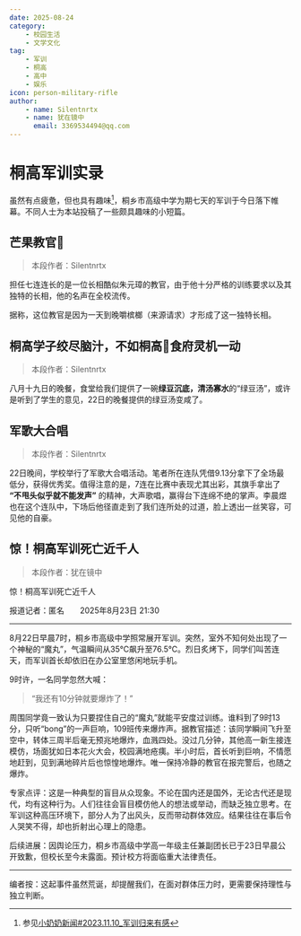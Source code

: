 ```yaml
---
date: 2025-08-24
category: 
    - 校园生活
    - 文学文化
tag: 
    - 军训
    - 桐高
    - 高中
    - 娱乐
icon: person-military-rifle
author:
    - name: Silentnrtx
    - name: 犹在镜中
      email: 3369534494@qq.com
---
```


# 桐高军训实录

虽然有点疲惫，但也具有趣味[^1]，桐乡市高级中学为期七天的军训于今日落下帷幕。不同人士为本站投稿了一些颇具趣味的小短篇。

## 芒果教官:mango:

> 本段作者：Silentnrtx

担任七连连长的是一位长相酷似朱元璋的教官，由于他十分严格的训练要求以及其独特的长相，他的名声在全校流传。

据称，这位教官是因为一天到晚嚼槟榔（来源请求）才形成了这一独特长相。

## 桐高学子绞尽脑汁，不如桐高:poop:食府灵机一动

> 本段作者：Silentnrtx

八月十九日的晚餐，食堂给我们提供了一碗**绿豆沉底，清汤寡水**的“绿豆汤”，或许是听到了学生的意见，22日的晚餐提供的绿豆汤变咸了。

## 军歌大合唱

> 本段作者：Silentnrtx

22日晚间，学校举行了军歌大合唱活动。笔者所在连队凭借9.13分拿下了全场最低分，获得优秀奖。值得注意的是，7连在比赛中表现尤其出彩，其旗手拿出了 **“不甩头似乎就不能发声”** 的精神，大声歌唱，赢得台下连绵不绝的掌声。李晨煜也在这个连队中，下场后他径直走到了我们连所处的过道，脸上透出一丝笑容，可见他的自豪。

## 惊！桐高军训死亡近千人

> 本段作者：犹在镜中

惊！桐高军训死亡近千人

报道记者：匿名　　2025年8月23日 21:30

---

8月22日早晨7时，桐乡市高级中学照常展开军训。突然，室外不知何处出现了一个神秘的“魔丸”，气温瞬间从35℃飙升至76.5℃。烈日炙烤下，同学们叫苦连天，而军训首长却依旧在办公室里悠闲地玩手机。

9时许，一名同学忽然大喊：

> “我还有10分钟就要爆炸了！”

周围同学竟一致认为只要捏住自己的“魔丸”就能平安度过训练。谁料到了9时13分，只听“bong”的一声巨响，109班传来爆炸声。据教官描述：该同学瞬间飞升至空中，转体三周半后毫无预兆地爆炸，血溅四处。没过几分钟，其他高一新生接连模仿，场面犹如日本花火大会，校园满地疮痍。半小时后，首长听到巨响，不情愿地赶到，见到满地碎片后也惊惶地爆炸。唯一保持冷静的教官在报完警后，也随之爆炸。

专家点评：这是一种典型的盲目从众现象。不论在国内还是国外，无论古代还是现代，均有这种行为。人们往往会盲目模仿他人的想法或举动，而缺乏独立思考。在军训这种高压环境下，部分人为了出风头，反而带动群体效应。结果往往在事后令人哭笑不得，却也折射出心理上的隐患。

后续进展：因舆论压力，桐乡市高级中学高一年级主任兼副团长已于23日早晨公开致歉，但校长至今未露面。预计校方将面临重大法律责任。

---

编者按：这起事件虽然荒诞，却提醒我们，在面对群体压力时，更需要保持理性与独立判断。

[^1]: 参见[小奶奶新闻#2023.11.10_军训归来有感](https://chinasd1st.github.io/old/news.html#_2023-11-10-%E5%86%9B%E8%AE%AD%E5%BD%92%E6%9D%A5%E6%9C%89%E6%84%9F)
